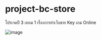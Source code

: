 # project-bc-store
โปรเจคปี 3 เทอม 1 เรื่องการทำเว็บขาย Key เกม Online 

![image](https://github.com/not6248/project-bc-store/assets/96365700/47b04e2a-bdfb-4d5a-bd89-3cbbaa725a90)
